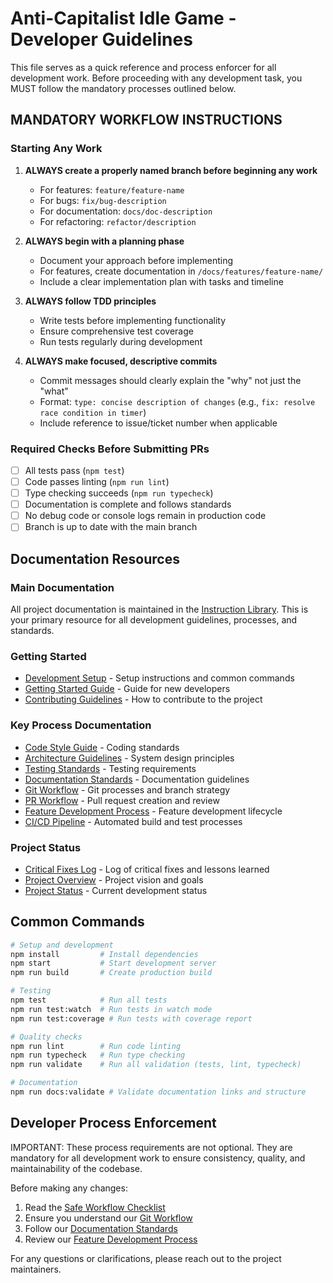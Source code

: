 # Anti-Capitalist Idle Game - Developer Guidelines

This file serves as a quick reference and process enforcer for all development work. Before proceeding with any development task, you MUST follow the mandatory processes outlined below.

## MANDATORY WORKFLOW INSTRUCTIONS

### Starting Any Work

1. **ALWAYS create a properly named branch before beginning any work**
   - For features: `feature/feature-name`
   - For bugs: `fix/bug-description`
   - For documentation: `docs/doc-description`
   - For refactoring: `refactor/description`

2. **ALWAYS begin with a planning phase**
   - Document your approach before implementing
   - For features, create documentation in `/docs/features/feature-name/`
   - Include a clear implementation plan with tasks and timeline

3. **ALWAYS follow TDD principles**
   - Write tests before implementing functionality
   - Ensure comprehensive test coverage
   - Run tests regularly during development

4. **ALWAYS make focused, descriptive commits**
   - Commit messages should clearly explain the "why" not just the "what"
   - Format: `type: concise description of changes` (e.g., `fix: resolve race condition in timer`)
   - Include reference to issue/ticket number when applicable

### Required Checks Before Submitting PRs

- [ ] All tests pass (`npm test`)
- [ ] Code passes linting (`npm run lint`)
- [ ] Type checking succeeds (`npm run typecheck`)
- [ ] Documentation is complete and follows standards
- [ ] No debug code or console logs remain in production code
- [ ] Branch is up to date with the main branch

## Documentation Resources

### Main Documentation

All project documentation is maintained in the [Instruction Library](/docs/processes/instruction-library-index.md). This is your primary resource for all development guidelines, processes, and standards.

### Getting Started

- [Development Setup](/docs/guides/development-setup.md) - Setup instructions and common commands
- [Getting Started Guide](/docs/guides/getting-started.md) - Guide for new developers
- [Contributing Guidelines](/docs/guides/contributing.md) - How to contribute to the project

### Key Process Documentation

- [Code Style Guide](/docs/processes/code-quality/code-style-guide.md) - Coding standards
- [Architecture Guidelines](/docs/processes/code-quality/architecture-guidelines.md) - System design principles
- [Testing Standards](/docs/processes/code-quality/testing-standards.md) - Testing requirements
- [Documentation Standards](/docs/processes/documentation/documentation-standards.md) - Documentation guidelines
- [Git Workflow](/docs/processes/git/git-workflow.md) - Git processes and branch strategy
- [PR Workflow](/docs/processes/pr-workflow.md) - Pull request creation and review
- [Feature Development Process](/docs/processes/feature-development-process.md) - Feature development lifecycle
- [CI/CD Pipeline](/docs/processes/ci-cd-pipeline.md) - Automated build and test processes

### Project Status

- [Critical Fixes Log](/docs/project/critical-fixes.md) - Log of critical fixes and lessons learned
- [Project Overview](/docs/project/overview.md) - Project vision and goals
- [Project Status](/docs/project/status.md) - Current development status

## Common Commands

```bash
# Setup and development
npm install         # Install dependencies
npm start           # Start development server
npm run build       # Create production build

# Testing
npm test            # Run all tests
npm run test:watch  # Run tests in watch mode
npm run test:coverage # Run tests with coverage report

# Quality checks
npm run lint        # Run code linting
npm run typecheck   # Run type checking
npm run validate    # Run all validation (tests, lint, typecheck)

# Documentation
npm run docs:validate # Validate documentation links and structure
```

## Developer Process Enforcement

IMPORTANT: These process requirements are not optional. They are mandatory for all development work to ensure consistency, quality, and maintainability of the codebase.

Before making any changes:
1. Read the [Safe Workflow Checklist](/docs/processes/safe-workflow-checklist.md)
2. Ensure you understand our [Git Workflow](/docs/processes/git/git-workflow.md)
3. Follow our [Documentation Standards](/docs/processes/documentation/documentation-standards.md)
4. Review our [Feature Development Process](/docs/processes/feature-development-process.md)

For any questions or clarifications, please reach out to the project maintainers.